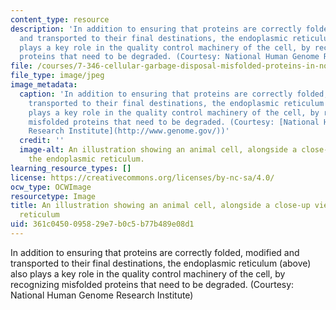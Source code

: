 ```yaml
---
content_type: resource
description: 'In addition to ensuring that proteins are correctly folded, modified
  and transported to their final destinations, the endoplasmic reticulum (above) also
  plays a key role in the quality control machinery of the cell, by recognizing misfolded
  proteins that need to be degraded. (Courtesy: National Human Genome Research Institute)'
file: /courses/7-346-cellular-garbage-disposal-misfolded-proteins-in-normal-biology-and-human-disease-fall-2011/361c0450095829e7b0c5b77b489e08d1_7-346f11.jpg
file_type: image/jpeg
image_metadata:
  caption: 'In addition to ensuring that proteins are correctly folded, modified and
    transported to their final destinations, the endoplasmic reticulum (above) also
    plays a key role in the quality control machinery of the cell, by recognizing
    misfolded proteins that need to be degraded. (Courtesy: [National Human Genome
    Research Institute](http://www.genome.gov/))'
  credit: ''
  image-alt: An illustration showing an animal cell, alongside a close-up view of
    the endoplasmic reticulum.
learning_resource_types: []
license: https://creativecommons.org/licenses/by-nc-sa/4.0/
ocw_type: OCWImage
resourcetype: Image
title: An illustration showing an animal cell, alongside a close-up view of the endoplasmic
  reticulum
uid: 361c0450-0958-29e7-b0c5-b77b489e08d1
---
```

In addition to ensuring that proteins are correctly folded, modified and transported to their final destinations, the endoplasmic reticulum (above) also plays a key role in the quality control machinery of the cell, by recognizing misfolded proteins that need to be degraded. (Courtesy: National Human Genome Research Institute)
